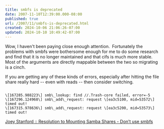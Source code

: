 ```yaml
---
title: smbfs is deprecated
date: 2007-11-10T12:39:00.000-08:00
published: true
url: /2007/11/smbfs-is-deprecated.html
created: 2024-10-06 21:06:26-07:00
updated: 2024-10-10 10:49:42-07:00
---
```


Wow, I haven't been paying close enough attention.  Fortunately the problems with smbfs were bothersome enough for me to do some research and find that it is no longer maintained and that cifs is much more stable.  Most of the arguments are directly mappable between the two so migrating is a cinch.  
  
If you are getting any of these kinds of errors, especially after hitting the file share really hard -- even with reads -- then consider switching.  
```
  
\[167285.988223\] smb\_lookup: find //.Trash-core failed, error=-5  
\[167296.124968\] smb\_add\_request: request \[ea3c5100, mid=53572\] timed out!  
\[167315.978636\] smb\_add\_request: request \[ea3c5200, mid=53573\] timed out!
```  
[Joey Stanford :: Resolution to Mounting Samba Shares - Don’t use smbfs](https://joey.ubuntu-rocks.org/blog/2007/04/25/resolution-to-mounting-samba-shares-dont-use-smbfs/)